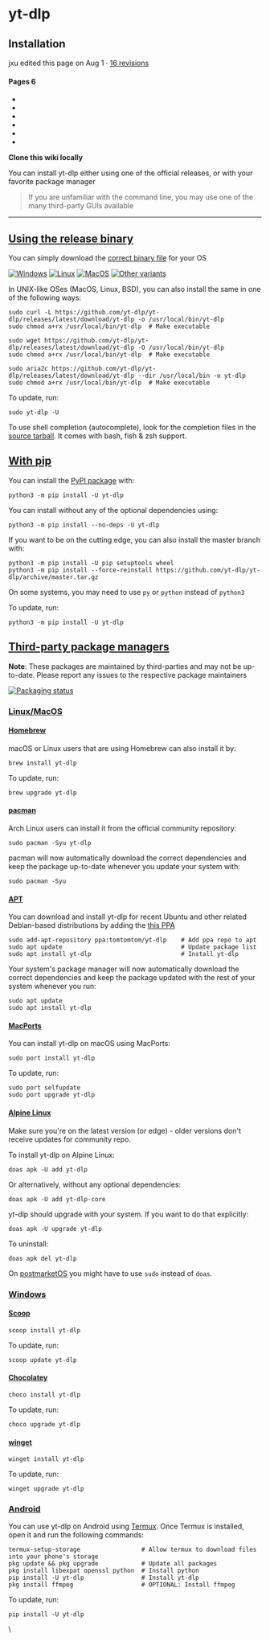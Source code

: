 # yt-dlp

## Installation

jxu edited this page on Aug 1 · [16 revisions](https://github.com/yt-dlp/yt-dlp/wiki/Installation/\_history)

#### &#x20;Pages 6

*
*
*
*
*
*

**Clone this wiki locally**

You can install yt-dlp either using one of the official releases, or with your favorite package manager

> If you are unfamiliar with the command line, you may use one of the many third-party GUIs available

***

## [Using the release binary](https://github.com/yt-dlp/yt-dlp/wiki/Installation#using-the-release-binary) <a href="#user-content-using-the-release-binary" id="user-content-using-the-release-binary"></a>

You can simply download the [correct binary file](https://github.com/yt-dlp/yt-dlp#release-files) for your OS

[![Windows](https://camo.githubusercontent.com/5e7d03f7f5cc1dc4cd6797a5ede9af299143001f2fc89a7386b87f3d4828c5d1/68747470733a2f2f696d672e736869656c64732e696f2f62616467652f2d57696e646f77735f7836342d626c75652e7376673f7374796c653d666f722d7468652d6261646765266c6f676f3d77696e646f7773)](https://github.com/yt-dlp/yt-dlp/releases/latest/download/yt-dlp.exe) [![Linux](https://camo.githubusercontent.com/5461aa20146a9fe60de1cc47ac0de9a070a05e73dec54a829d1cf21d85324974/68747470733a2f2f696d672e736869656c64732e696f2f62616467652f2d4c696e75782f4253442d7265642e7376673f7374796c653d666f722d7468652d6261646765266c6f676f3d6c696e7578)](https://github.com/yt-dlp/yt-dlp/releases/latest/download/yt-dlp) [![MacOS](https://camo.githubusercontent.com/65d1ed3107ea8b6ab3c6b06766904cbc6fdd9e7fd961929f81349e38e3229767/68747470733a2f2f696d672e736869656c64732e696f2f62616467652f2d4d61634f532d6c69676874626c75652e7376673f7374796c653d666f722d7468652d6261646765266c6f676f3d6170706c65)](https://github.com/yt-dlp/yt-dlp/releases/latest/download/yt-dlp\_macos) [![Other variants](https://camo.githubusercontent.com/b38bcbc7dbeb210434768a9f20c9fcebf7d25fe6a3438334d910aae7ee277008/68747470733a2f2f696d672e736869656c64732e696f2f62616467652f2d4f746865722d677265792e7376673f7374796c653d666f722d7468652d6261646765)](https://github.com/yt-dlp/yt-dlp#release-files)

In UNIX-like OSes (MacOS, Linux, BSD), you can also install the same in one of the following ways:

```
sudo curl -L https://github.com/yt-dlp/yt-dlp/releases/latest/download/yt-dlp -o /usr/local/bin/yt-dlp
sudo chmod a+rx /usr/local/bin/yt-dlp  # Make executable
```

```
sudo wget https://github.com/yt-dlp/yt-dlp/releases/latest/download/yt-dlp -O /usr/local/bin/yt-dlp
sudo chmod a+rx /usr/local/bin/yt-dlp  # Make executable
```

```
sudo aria2c https://github.com/yt-dlp/yt-dlp/releases/latest/download/yt-dlp --dir /usr/local/bin -o yt-dlp
sudo chmod a+rx /usr/local/bin/yt-dlp  # Make executable
```

To update, run:

```
sudo yt-dlp -U
```

To use shell completion (autocomplete), look for the completion files in the [source tarball](https://github.com/yt-dlp/yt-dlp/releases/latest/download/yt-dlp.tar.gz). It comes with bash, fish & zsh support.

## [With ](https://github.com/yt-dlp/yt-dlp/wiki/Installation#with-pip)[pip](https://pypi.org/project/pip)  <a href="#user-content-with-pip" id="user-content-with-pip"></a>

You can install the [PyPI package](https://pypi.org/project/yt-dlp) with:

```
python3 -m pip install -U yt-dlp
```

You can install without any of the optional dependencies using:

```
python3 -m pip install --no-deps -U yt-dlp
```

If you want to be on the cutting edge, you can also install the master branch with:

```
python3 -m pip install -U pip setuptools wheel
python3 -m pip install --force-reinstall https://github.com/yt-dlp/yt-dlp/archive/master.tar.gz
```

On some systems, you may need to use `py` or `python` instead of `python3`

To update, run:

```
python3 -m pip install -U yt-dlp
```

## [Third-party package managers](https://github.com/yt-dlp/yt-dlp/wiki/Installation#third-party-package-managers) <a href="#user-content-third-party-package-managers" id="user-content-third-party-package-managers"></a>

**Note**: These packages are maintained by third-parties and may not be up-to-date. Please report any issues to the respective package maintainers

[![Packaging status](https://camo.githubusercontent.com/dce528b216b10f4313738258897dc3e1d7fde612f007f7dec8dc7862cc875b44/68747470733a2f2f7265706f6c6f67792e6f72672f62616467652f766572746963616c2d616c6c7265706f732f79742d646c702e737667)](https://repology.org/project/yt-dlp/versions)

### [Linux/MacOS](https://github.com/yt-dlp/yt-dlp/wiki/Installation#linuxmacos) <a href="#user-content-linuxmacos" id="user-content-linuxmacos"></a>

#### [Homebrew](https://formulae.brew.sh/formula/yt-dlp)

macOS or Linux users that are using Homebrew can also install it by:

```
brew install yt-dlp
```

To update, run:

```
brew upgrade yt-dlp
```

#### [pacman](https://archlinux.org/packages/community/any/yt-dlp/)

Arch Linux users can install it from the official community repository:

```
sudo pacman -Syu yt-dlp
```

pacman will now automatically download the correct dependencies and keep the package up-to-date whenever you update your system with:

```
sudo pacman -Syu
```

#### [APT](https://en.wikipedia.org/wiki/APT\_\(software\))

You can download and install yt-dlp for recent Ubuntu and other related Debian-based distributions by adding the [this PPA](https://launchpad.net/\~tomtomtom/+archive/ubuntu/yt-dlp)

```
sudo add-apt-repository ppa:tomtomtom/yt-dlp    # Add ppa repo to apt
sudo apt update                                 # Update package list
sudo apt install yt-dlp                         # Install yt-dlp
```

Your system's package manager will now automatically download the correct dependencies and keep the package updated with the rest of your system whenever you run:

```
sudo apt update
sudo apt install yt-dlp
```

#### [MacPorts](https://ports.macports.org/port/yt-dlp/)

You can install yt-dlp on macOS using MacPorts:

```
sudo port install yt-dlp
```

To update, run:

```
sudo port selfupdate
sudo port upgrade yt-dlp
```

#### [Alpine Linux](https://alpinelinux.org/)

Make sure you're on the latest version (or edge) - older versions don't receive updates for community repo.

To install yt-dlp on Alpine Linux:

```
doas apk -U add yt-dlp
```

Or alternatively, without any optional dependencies:

```
doas apk -U add yt-dlp-core
```

yt-dlp should upgrade with your system. If you want to do that explicitly:

```
doas apk -U upgrade yt-dlp
```

To uninstall:

```
doas apk del yt-dlp
```

On [postmarketOS](https://postmarketos.org/) you might have to use `sudo` instead of `doas`.

### [Windows](https://github.com/yt-dlp/yt-dlp/wiki/Installation#windows) <a href="#user-content-windows" id="user-content-windows"></a>

#### [Scoop](https://scoop.sh/)

```
scoop install yt-dlp
```

To update, run:

```
scoop update yt-dlp
```

#### [Chocolatey](https://community.chocolatey.org/packages/yt-dlp)

```
choco install yt-dlp
```

To update, run:

```
choco upgrade yt-dlp
```

#### [winget](https://docs.microsoft.com/en-us/windows/package-manager/winget/)

```
winget install yt-dlp
```

To update, run:

```
winget upgrade yt-dlp
```

### [Android](https://github.com/yt-dlp/yt-dlp/wiki/Installation#android) <a href="#user-content-android" id="user-content-android"></a>

You can use yt-dlp on Android using [Termux](https://termux.dev/). Once Termux is installed, open it and run the following commands:

```
termux-setup-storage                 # Allow termux to download files into your phone's storage
pkg update && pkg upgrade            # Update all packages
pkg install libexpat openssl python  # Install python
pip install -U yt-dlp                # Install yt-dlp
pkg install ffmpeg                   # OPTIONAL: Install ffmpeg
```

To update, run:

```
pip install -U yt-dlp
```

\
